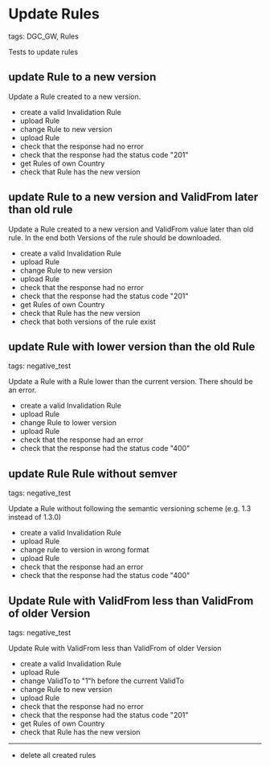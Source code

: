 # Update Rules

tags: DGC_GW, Rules

Tests to update rules

## update Rule to a new version

Update a Rule created to a new version.

* create a valid Invalidation Rule
* upload Rule
* change Rule to new version
* upload Rule
* check that the response had no error
* check that the response had the status code "201"
* get Rules of own Country
* check that Rule has the new version

## update Rule to a new version and ValidFrom later than old rule

Update a Rule created to a new version and ValidFrom value later than old rule. In the end both Versions of the rule should be downloaded.

* create a valid Invalidation Rule
* upload Rule
* change Rule to new version
* upload Rule
* check that the response had no error
* check that the response had the status code "201"
* get Rules of own Country
* check that Rule has the new version
* check that both versions of the rule exist

## update Rule with lower version than the old Rule

tags: negative_test

Update a Rule with a Rule lower than the current version. There should be an error.

* create a valid Invalidation Rule
* upload Rule
* change Rule to lower version
* upload Rule
* check that the response had an error
* check that the response had the status code "400"

## update Rule Rule without semver

tags: negative_test

Update a Rule without following the semantic versioning scheme (e.g. 1.3 instead of 1.3.0)

* create a valid Invalidation Rule
* upload Rule
* change rule to version in wrong format
* upload Rule
* check that the response had an error
* check that the response had the status code "400"

## Update Rule with ValidFrom less than ValidFrom of older Version

tags: negative_test

Update Rule with ValidFrom less than ValidFrom of older Version

* create a valid Invalidation Rule
* upload Rule
* change ValidTo to "1"h before the current ValidTo
* change Rule to new version
* upload Rule
* check that the response had no error
* check that the response had the status code "201"
* get Rules of own Country
* check that Rule has the new version

___
* delete all created rules
